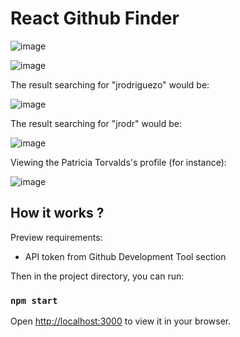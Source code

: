 # React Github Finder

![image](https://user-images.githubusercontent.com/36509669/151720332-07aedb69-94b6-4839-af50-94f9f62e14b5.png)

![image](https://user-images.githubusercontent.com/36509669/151720390-70ca45f7-03f2-4278-97b1-c53a36997242.png)

The result searching for "jrodriguezo" would be:

![image](https://user-images.githubusercontent.com/36509669/151720420-4960075f-1080-4160-a45b-be0f0027c1a8.png)

The result searching for "jrodr" would be:

![image](https://user-images.githubusercontent.com/36509669/151720444-5a7edc98-2393-4182-bf55-d51cec0ae723.png)

Viewing the Patricia Torvalds's profile (for instance):

![image](https://user-images.githubusercontent.com/36509669/152614479-5ec4f4f6-01fa-415c-873b-19a7b25fa83d.png)


## How it works ?

Preview requirements:
- API token from Github Development Tool section

Then in the project directory, you can run:

### `npm start`

Open [http://localhost:3000](http://localhost:3000) to view it in your browser.

